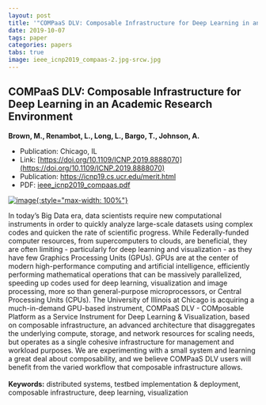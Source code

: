 ```yaml
---
layout: post
title: '"COMPaaS DLV: Composable Infrastructure for Deep Learning in an Academic Research Environment"'
date: 2019-10-07
tags: paper
categories: papers
tabs: true
image: ieee_icnp2019_compaas-2.jpg-srcw.jpg
---
```


## COMPaaS DLV: Composable Infrastructure for Deep Learning in an Academic Research Environment
**Brown, M., Renambot, L., Long, L., Bargo, T., Johnson, A.**
- Publication: Chicago, IL
- Link: [https://doi.org/10.1109/ICNP.2019.8888070](https://doi.org/10.1109/ICNP.2019.8888070)
- Publication: https://icnp19.cs.ucr.edu/merit.html
- PDF: [ieee_icnp2019_compaas.pdf](/documents/ieee_icnp2019_compaas.pdf)


[![image](https://www.evl.uic.edu/output/originals/ieee_icnp2019_compaas-2.jpg-srcw.jpg){:style="max-width: 100%"}](https://www.evl.uic.edu/output/originals/ieee_icnp2019_compaas-2.jpg-srcw.jpg)

In today&rsquo;s Big Data era, data scientists require new computational instruments in order to quickly analyze large-scale datasets using complex codes and quicken the rate of scientific progress. While Federally-funded computer resources, from supercomputers to clouds, are beneficial, they are often limiting - particularly for deep learning and visualization - as they have few Graphics Processing Units (GPUs). GPUs are at the center of modern high-performance computing and artificial intelligence, efficiently performing mathematical operations that can be massively parallelized, speeding up codes used for deep learning, visualization and image processing, more so than general-purpose microprocessors, or Central Processing Units (CPUs). The University of Illinois at Chicago is acquiring a much-in-demand GPU-based instrument, COMPaaS DLV - COMposable Platform as a Service Instrument for Deep Learning &amp; Visualization, based on composable infrastructure, an advanced architecture that disaggregates the underlying compute, storage, and network resources for scaling needs, but operates as a single cohesive infrastructure for management and workload purposes. We are experimenting with a small system and learning a great deal about composability, and we believe COMPaaS DLV users will benefit from the varied workflow that composable infrastructure allows.<br><br>
<strong>Keywords:</strong>  distributed systems, testbed implementation &amp; deployment, composable infrastructure, deep learning, visualization